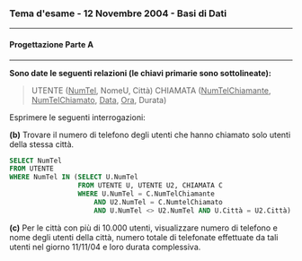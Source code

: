### Tema d'esame - 12 Novembre 2004 - Basi di Dati

---

#### Progettazione Parte A

----

**Sono date le seguenti relazioni (le chiavi primarie sono sottolineate):**

> UTENTE (<u>NumTel</u>, NomeU, Città)
> CHIAMATA (<u>NumTelChiamante</u>, <u>NumTelChiamato</u>, <u>Data</u>, <u>Ora</u>, Durata)



Esprimere le seguenti interrogazioni:

**(b)** Trovare il numero di telefono degli utenti che hanno chiamato solo utenti della stessa città.

``` sql
SELECT NumTel
FROM UTENTE
WHERE NumTel IN (SELECT U.NumTel
				 FROM UTENTE U, UTENTE U2, CHIAMATA C
				 WHERE U.NumTel = C.NumTelChiamante
					 AND U2.NumTel = C.NumtelChiamato
					 AND U.NumTel <> U2.NumTel AND U.Città = U2.Città)
```

**(c)** Per le città con più di 10.000 utenti, visualizzare numero di telefono e nome degli utenti della città, numero totale di telefonate effettuate da tali utenti nel giorno 11/11/04 e loro durata complessiva.

``` sql

```

